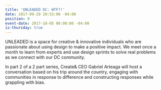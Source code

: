 ```yaml
---
title: 'UNLEADED DC: WTF?!'
date: 2017-09-20 20:53:00 -04:00
position: 9
event-date: 2017-10-05 00:00:00 -04:00
is-thursday: true
---
```


UNLEADED is a space for creative & innovative individuals who are passionate about using design to make a positive impact. We meet once a month to learn from experts and use design sprints to solve real problems as we connect with our DC community.

In part 2 of a 2 part series, Create& CEO Gabriel Arteaga will host a conversation based on his trip around the country, engaging with communities in response to difference and constructing responses while grappling with bias. 
